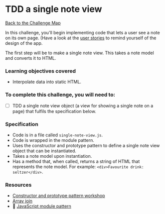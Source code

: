 # TDD a single note view

[Back to the Challenge Map](00_challenge_track.md)

In this challenge, you'll begin implementing code that lets a user see a note on its own page. (Have a look at the [user stories](notes_app_user_stories.md) to remind yourself of the design of the app.

The first step will be to make a single note view.  This takes a note model and converts it to HTML.

### Learning objectives covered

- Interpolate data into static HTML.

### To complete this challenge, you will need to:

- [ ] TDD a single note view object (a view for showing a single note on a page) that fulfils the specification below.

### Specification

- Code is in a file called `single-note-view.js`.
- Code is wrapped in the module pattern.
- Uses the constructor and prototype pattern to define a single note view object that can be instantiated.
- Takes a note model upon instantiation.
- Has a method that, when called, returns a string of HTML that represents the note model.  For example: `<div>Favourite drink: seltzer</div>`.

### Resources

- [Constructor and prototype pattern workshop](https://github.com/makersacademy/skills-workshops/tree/master/week-5/encapsulation_with_constructor_and_prototype_pattern)
- [Array join](https://developer.mozilla.org/en/docs/Web/JavaScript/Reference/Global_Objects/Array/join)
- :pill: [JavaScript module pattern](https://github.com/makersacademy/course/blob/master/pills/javascript_module_pattern.md)
